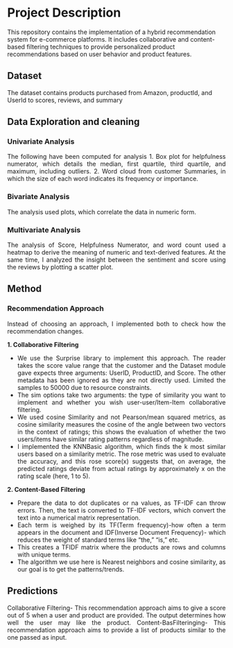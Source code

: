 # Project Description
This repository contains the implementation of a hybrid recommendation system for e-commerce platforms. It includes collaborative and content-based filtering techniques to provide personalized product recommendations based on user behavior and product features.
## Dataset
The dataset contains products purchased from Amazon, productId, and UserId to scores, reviews, and summary
## Data Exploration and cleaning
### Univariate Analysis
<div align="justify">
The following have been computed for analysis
1. Box plot for helpfulness numerator, which details the median, first quartile, third quartile, and maximum, including outliers.
2. Word cloud from customer Summaries, in which the size of each word indicates its frequency or importance.
</div>

### Bivariate Analysis
The analysis used plots, which correlate the data in numeric form.

### Multivariate Analysis
<div align="justify">
The analysis of Score, Helpfulness Numerator, and word count used a heatmap to derive the meaning of numeric and text-derived features.
At the same time, I analyzed the insight between the sentiment and score using the reviews by plotting a scatter plot.
</div>

## Method
### Recommendation Approach 
<div align="justify">
Instead of choosing an approach, I implemented both to check how the recommendation changes.
  
**1. Collaborative Filtering**
+ We use the Surprise library to implement this approach. The reader takes the score value range that the customer and the Dataset module gave expects three arguments: UserID, ProductID, and Score. The other metadata has been ignored as they are not directly used. Limited the samples to 50000 due to resource constraints.
+ The sim options take two arguments: the type of similarity you want to implement and whether you wish user-user/Item-Item collaborative filtering.
+ We used cosine Similarity and not Pearson/mean squared metrics, as cosine similarity measures the cosine of the angle between two vectors in the context of ratings; this shows the evaluation of whether the two users/items have similar rating patterns regardless of magnitude.
+ I implemented the KNNBasic algorithm, which finds the k most similar users based on a similarity metric. The rose metric was used to evaluate the accuracy, and this rose score(x) suggests that, on average, the predicted ratings deviate from actual ratings by approximately x on the rating scale (here, 1 to 5). 

**2. Content-Based Filtering**
+ Prepare the data to dot duplicates or na values, as TF-IDF can throw errors. Then, the text is converted to TF-IDF vectors, which convert the text into a numerical matrix representation.
+ Each term is weighed by its TF(Term frequency)-how often a term appears in the document and IDF(Inverse Document Frequency)- which reduces the weight of standard terms like “the,”  “is,” etc.
+ This creates a TFIDF matrix where the products are rows and columns with unique terms.
+ The algorithm we use here is Nearest neighbors and cosine similarity, as our goal is to get the patterns/trends.
</div>

## Predictions
<div align="justify">
Collaborative Filtering- This recommendation approach aims to give a score out of 5 when a user and product are provided. The output determines how well the user may like the product.
Content-BasFilteringing- This recommendation approach aims to provide a list of products similar to the one passed as input.
</div>
